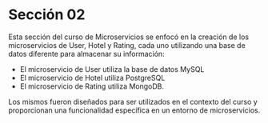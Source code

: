 # Sección 02

Esta sección del curso de Microservicios se enfocó en la creación de los microservicios de User, Hotel y Rating, cada uno utilizando una base de datos diferente para almacenar su información:

- El microservicio de User utiliza la base de datos MySQL
- El microservicio de Hotel utiliza PostgreSQL
- El microservicio de Rating utiliza MongoDB. 

Los mismos fueron diseñados para ser utilizados en el contexto del curso y proporcionan una funcionalidad específica en un entorno de microservicios.
